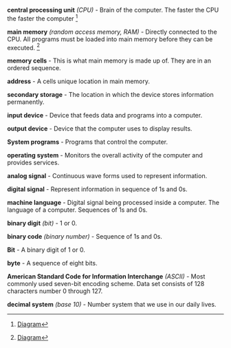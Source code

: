 **central processing unit** *(CPU)* - Brain of the computer. The faster the CPU the faster the computer [^1]

**main memory** *(random access memory, RAM)* - Directly connected to the CPU. All programs must be loaded into main memory before they can be executed. [^1]

**memory cells** - This is what main memory is made up of. They are in an ordered sequence.

**address** - A cells unique location in main memory. 

**secondary storage** - The location in which the device stores information permanently.

**input device** - Device that feeds data and programs into a computer.

**output device** - Device that the computer uses to display results.

**System programs** - Programs that control the computer.

**operating system** - Monitors the overall activity of the computer and provides services.

**analog signal** - Continuous wave forms used to represent information.

**digital signal** - Represent information in sequence of 1s and 0s.

**machine language** - Digital signal being processed inside a computer. The language of a computer. Sequences of 1s and 0s.

**binary digit** *(bit)* - 1 or 0.

**binary code** *(binary number)* - Sequence of 1s and 0s.  

**Bit** - A binary digit of 1 or 0.

**byte** - A sequence of eight bits.

**American Standard Code for Information Interchange** *(ASCII)* - Most commonly used seven-bit encoding scheme. Data set consists of 128 characters number 0 through 127. 

**decimal system** *(base 10)* - Number system that we use in our daily lives.


[^1]: [Diagram](Diagram/CPU-and-MainMemory.png)
